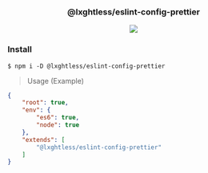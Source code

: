 <h3 align="center">
    @lxghtless/eslint-config-prettier
</h3>

<p align="center">
    <a href="https://eslint.org/">
        <img src="https://aleen42.github.io/badges/src/eslint.svg" />
    </a>
</p>

### Install

```console
$ npm i -D @lxghtless/eslint-config-prettier
```

> Usage (Example)

```json
{
    "root": true,
    "env": {
        "es6": true,
        "node": true
    },
    "extends": [
        "@lxghtless/eslint-config-prettier"
    ]
}
```
